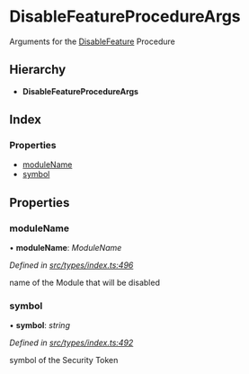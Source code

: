 # DisableFeatureProcedureArgs

Arguments for the [DisableFeature](../enums/_types_index_.proceduretype.md#disablefeature) Procedure

## Hierarchy

* **DisableFeatureProcedureArgs**

## Index

### Properties

* [moduleName](_types_index_.disablefeatureprocedureargs.md#modulename)
* [symbol](_types_index_.disablefeatureprocedureargs.md#symbol)

## Properties

### moduleName

• **moduleName**: _ModuleName_

_Defined in_ [_src/types/index.ts:496_](https://github.com/PolymathNetwork/polymath-sdk/blob/e8bbc1e/src/types/index.ts#L496)

name of the Module that will be disabled

### symbol

• **symbol**: _string_

_Defined in_ [_src/types/index.ts:492_](https://github.com/PolymathNetwork/polymath-sdk/blob/e8bbc1e/src/types/index.ts#L492)

symbol of the Security Token

